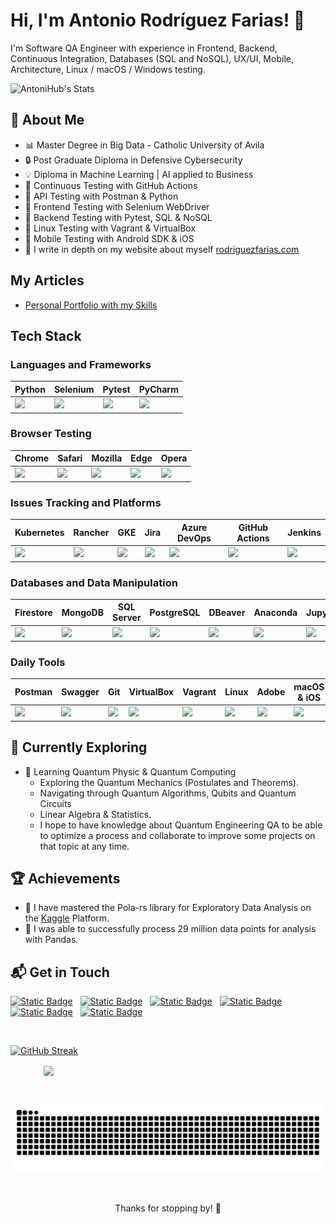 # Hi, I'm Antonio Rodríguez Farias! 👋 
 
I'm Software QA Engineer with experience in Frontend, Backend, Continuous Integration, Databases (SQL and NoSQL), UX/UI, Mobile, Architecture, Linux / macOS / Windows testing.

<!--![AntoniHub Stats](https://github-readme-stats.vercel.app/api?username=AntoniHub&theme=vue-dark&show_icons=true&hide_border=true&count_private=true&include_all_commits=true)-->
![AntoniHub's Stats](https://github-readme-stats.vercel.app/api?username=AntoniHub&theme=vue-dark&show_icons=true&hide_border=true&count_private=true)


## 🚀 About Me

- 📊 Master Degree in Big Data - Catholic University of Avila
- 🔒 Post Graduate Diploma in Defensive Cybersecurity
- 💡 Diploma in Machine Learning | AI applied to Business
- 📌 Continuous Testing with GitHub Actions
- 📌 API Testing with Postman & Python
- 📌 Frontend Testing with Selenium WebDriver
- 📌 Backend Testing with Pytest, SQL & NoSQL
- 📌 Linux Testing with Vagrant & VirtualBox
- 📌 Mobile Testing with Android SDK & iOS
- 📝 I write in depth on my website about myself [rodriguezfarias.com](https://rodriguezfarias.com/)

## My Articles
- [Personal Portfolio with my Skills](https://rodriguezfarias.com/)


## Tech Stack
<!-- [![My Skills](https://skillicons.dev/icons?i=py,selenium,firebase,gcp,azure,aws,kubernetes,postgres,linux,redhat,debian,ubuntu,bash,vim,jenkins,githubactions,github,git,docker,pycharm,vscode,postman,apple,androidstudio,windows,xd,stackoverflow,sklearn&perline=14)](https://skillicons.dev) -->

### Languages and Frameworks
| Python | Selenium | Pytest | PyCharm |
|----------|----------|----------|----------|
| <img src='https://cdn.jsdelivr.net/gh/devicons/devicon@latest/icons/python/python-original.svg'> | <img src='https://cdn.jsdelivr.net/gh/devicons/devicon@latest/icons/selenium/selenium-original.svg'> | <img src='https://cdn.jsdelivr.net/gh/devicons/devicon@latest/icons/pytest/pytest-original.svg'> | <img src='https://cdn.jsdelivr.net/gh/devicons/devicon@latest/icons/pycharm/pycharm-original.svg'> |

### Browser Testing
| Chrome | Safari | Mozilla | Edge | Opera | 
|----------|----------|----------|----------|----------|
| <img src='https://cdn.jsdelivr.net/gh/devicons/devicon@latest/icons/chrome/chrome-original-wordmark.svg'> | <img src='https://cdn.jsdelivr.net/gh/devicons/devicon@latest/icons/safari/safari-original-wordmark.svg'> | <img src='https://cdn.jsdelivr.net/gh/devicons/devicon@latest/icons/firefox/firefox-original-wordmark.svg'> | <img src='https://cdn.jsdelivr.net/gh/devicons/devicon@latest/icons/ie10/ie10-original.svg'> | <img src='https://cdn.jsdelivr.net/gh/devicons/devicon@latest/icons/opera/opera-original-wordmark.svg'> |

### Issues Tracking and Platforms
| Kubernetes | Rancher | GKE | Jira | Azure DevOps | GitHub Actions | Jenkins |
|----------|----------|----------|----------|----------|----------|----------|
| <img src='https://cdn.jsdelivr.net/gh/devicons/devicon@latest/icons/kubernetes/kubernetes-original-wordmark.svg'> | <img src='https://cdn.jsdelivr.net/gh/devicons/devicon@latest/icons/rancher/rancher-original-wordmark.svg'> | <img src='https://cdn.jsdelivr.net/gh/devicons/devicon@latest/icons/googlecloud/googlecloud-original-wordmark.svg'> | <img src='https://cdn.jsdelivr.net/gh/devicons/devicon@latest/icons/jira/jira-original-wordmark.svg'> | <img src='https://cdn.jsdelivr.net/gh/devicons/devicon@latest/icons/azure/azure-original-wordmark.svg'> | <img src='https://cdn.jsdelivr.net/gh/devicons/devicon@latest/icons/githubactions/githubactions-original.svg'> | <img src='https://cdn.jsdelivr.net/gh/devicons/devicon@latest/icons/jenkins/jenkins-original.svg'> |

### Databases and Data Manipulation
| Firestore | MongoDB | SQL Server | PostgreSQL | DBeaver | Anaconda | Jupyter | Kaggle |
|----------|----------|----------|----------|----------|----------|----------|----------|
| <img src='https://cdn.jsdelivr.net/gh/devicons/devicon@latest/icons/firebase/firebase-original.svg'> | <img src='https://cdn.jsdelivr.net/gh/devicons/devicon@latest/icons/mongodb/mongodb-original.svg'> | <img src='https://cdn.jsdelivr.net/gh/devicons/devicon@latest/icons/sqldeveloper/sqldeveloper-original.svg'> | <img src='https://cdn.jsdelivr.net/gh/devicons/devicon@latest/icons/postgresql/postgresql-original.svg'> | <img src='https://cdn.jsdelivr.net/gh/devicons/devicon@latest/icons/dbeaver/dbeaver-original.svg'> | <img src='https://cdn.jsdelivr.net/gh/devicons/devicon@latest/icons/anaconda/anaconda-original-wordmark.svg'> | <img src='https://cdn.jsdelivr.net/gh/devicons/devicon@latest/icons/jupyter/jupyter-original-wordmark.svg'> | <img src='https://cdn.jsdelivr.net/gh/devicons/devicon@latest/icons/kaggle/kaggle-original-wordmark.svg'> |  

### Daily Tools
| Postman | Swagger | Git | VirtualBox | Vagrant | Linux | Adobe | macOS & iOS | Docker | GitHub | 
|----------|----------|----------|----------|----------|----------|----------|----------|----------|----------|
| <img src='https://cdn.jsdelivr.net/gh/devicons/devicon@latest/icons/postman/postman-original-wordmark.svg'> | <img src='https://cdn.jsdelivr.net/gh/devicons/devicon@latest/icons/swagger/swagger-original-wordmark.svg'> | <img src='https://cdn.jsdelivr.net/gh/devicons/devicon@latest/icons/git/git-original-wordmark.svg'> | <img src='https://cdn.jsdelivr.net/gh/devicons/devicon@latest/icons/oracle/oracle-original.svg'> | <img src='https://cdn.jsdelivr.net/gh/devicons/devicon@latest/icons/vagrant/vagrant-original-wordmark.svg'> | <img src='https://cdn.jsdelivr.net/gh/devicons/devicon@latest/icons/linux/linux-original.svg'> | <img src='https://cdn.jsdelivr.net/gh/devicons/devicon@latest/icons/xd/xd-original.svg'> | <img src='https://cdn.jsdelivr.net/gh/devicons/devicon@latest/icons/apple/apple-original.svg'> | <img src='https://cdn.jsdelivr.net/gh/devicons/devicon@latest/icons/docker/docker-original-wordmark.svg'> | <img src='https://cdn.jsdelivr.net/gh/devicons/devicon@latest/icons/github/github-original-wordmark.svg'> | 


## 🌱 Currently Exploring

- 🚀 Learning Quantum Physic & Quantum Computing
  - Exploring the Quantum Mechanics (Postulates and Theorems).
  - Navigating through Quantum Algorithms, Qubits and Quantum Circuits
  - Linear Algebra & Statistics.
  - I hope to have knowledge about Quantum Engineering QA to be able to optimize a process and collaborate to improve some projects on that topic at any time.

 ## 🏆 Achievements

- 🌟 I have mastered the Pola-rs library for Exploratory Data Analysis on the [Kaggle](https://www.kaggle.com/code/antoniorodriguez91/exploratory-data-analysis-vader-sid) Platform.
- 📢 I was able to successfully process 29 million data points for analysis with Pandas.


## 📬 Get in Touch
<!--
- Connect with me on [LinkedIn](https://www.linkedin.com/in/arodriguezfarias/) 
- Connect with me on [Twitter](https://twitter.com/Aarf4548)
- Read more of my profile on [rodriguezfarias.com](https://rodriguezfarias.com/) -->
<!--
- ![Static Badge](https://img.shields.io/badge/Aarf4548-Twitter-black?link=https%3A%2F%2Ftwitter.com%2FAarf4548) 
- ![Static Badge](https://img.shields.io/badge/Antonio%20Rodriguez-eMail-red?link=mailto%3Aantonio%40rodriguezfarias.com)  
- ![Static Badge](https://img.shields.io/badge/arodriguezfarias-LinkedIn-blue?link=https%3A%2F%2Fwww.linkedin.com%2Fin%2Farodriguezfarias%2F)
- ![Static Badge](https://img.shields.io/badge/Antonio%20Rodriguez-Website-green?link=https%3A%2F%2Frodriguezfarias.com%2F) -->

<p align="left">
<a href="https://www.linkedin.com/in/arodriguezfarias/">
  <img alt="Static Badge" src="https://img.shields.io/badge/LinkedIn-0077B5?style=for-the-badge&logo=linkedin&logoColor=white"></a> &nbsp;
<a href="mailto:antonio@rodriguezfarias.com">
  <img alt="Static Badge" src="https://img.shields.io/badge/Gmail-D14836?style=for-the-badge&logo=gmail&logoColor=white"></a> &nbsp;
<a href="https://t.me/AntoniHub">
  <img alt="Static Badge" src="https://img.shields.io/badge/Telegram-2CA5E0?style=for-the-badge&logo=telegram&logoColor=white"></a> &nbsp;
<a href="https://twitter.com/Aarf4548">
  <img alt="Static Badge" src="https://img.shields.io/badge/Twitter-1DA1F2?style=for-the-badge&logo=twitter&logoColor=white"></a> &nbsp;
<a href="https://rodriguezfarias.com/">
  <img alt="Static Badge" src="https://img.shields.io/badge/Wordpress-21759B?style=for-the-badge&logo=wordpress&logoColor=white"></a> &nbsp;
<a href="https://www.kaggle.com/code/antoniorodriguez91/tfm-imf">
  <img alt="Static Badge" src="https://img.shields.io/badge/Kaggle-20BEFF?style=for-the-badge&logo=Kaggle&logoColor=white"></a> &nbsp;
</p>

&nbsp;

<!-- ![Top Langs](https://github-readme-stats.vercel.app/api/top-langs/?username=AntoniHub&layout=compact) -->
<!--
<a href="https://github.com/anuraghazra/github-readme-stats">
  <img height=200 align="center" src="https://github-readme-stats.vercel.app/api?username=AntoniHub&theme=vue-dark&show_icons=true&hide_border=true&count_private=true&include_all_commits=true" />
</a> -->
<!--
[![GitHub Streak](https://streak-stats.demolab.com?user=AntoniHub&theme=vue-dark&hide_border=true&card_width=900)](https://git.io/streak-stats) -->

[![GitHub Streak](https://streak-stats.demolab.com?user=AntoniHub&theme=vue-dark&hide_border=true)](https://git.io/streak-stats)
&nbsp;

&emsp;&emsp;&emsp;&ensp; <a href="https://github.com/anuraghazra/convoychat">
  <img height=195 align="center" src="https://github-readme-stats.vercel.app/api/top-langs?username=AntoniHub&layout=compact&langs_count=8&card_width=350&theme=vue-dark&hide_border=true" />
</a>

&nbsp;

![Snake animation](https://github.com/AntoniHub/AntoniHub/blob/output/github-contribution-grid-snake-dark.svg)


&nbsp;
&nbsp;
<p align="center">
Thanks for stopping by! 🚀
</p>


<!--

Here are some ideas to get you started:

- 🔭 I’m currently working on ...
- 🌱 I’m currently learning ...
- 👯 I’m looking to collaborate on ...
- 🤔 I’m looking for help with ...
- 💬 Ask me about ...
- 📫 How to reach me: ...
- 😄 Pronouns: ...
- ⚡ Fun fact: ...
-->
